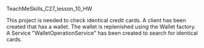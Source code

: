 TeachMeSkills_C27_lesson_10_HW

This project is needed to check identical credit cards.
A client has been created that has a wallet. The wallet is replenished using the Wallet factory. 
A Service "WalletOperationService" has been created to search for identical cards.
